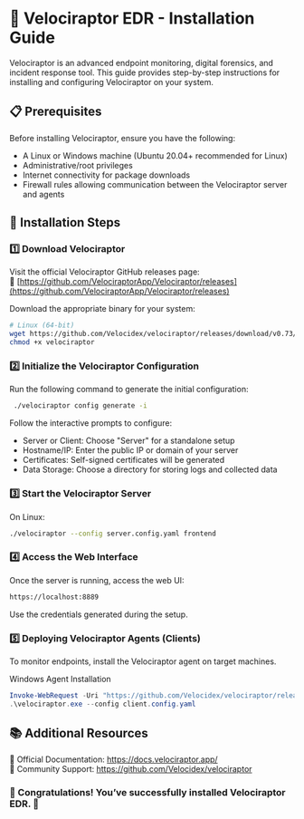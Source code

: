 # 🦖 Velociraptor EDR - Installation Guide  

Velociraptor is an advanced endpoint monitoring, digital forensics, and incident response tool. This guide provides step-by-step instructions for installing and configuring Velociraptor on your system.  

## 📋 Prerequisites  

Before installing Velociraptor, ensure you have the following:  

- A Linux or Windows machine (Ubuntu 20.04+ recommended for Linux)  
- Administrative/root privileges  
- Internet connectivity for package downloads  
- Firewall rules allowing communication between the Velociraptor server and agents  

## 🚀 Installation Steps  

### 1️⃣ **Download Velociraptor**  
Visit the official Velociraptor GitHub releases page:  
🔗 [https://github.com/VelociraptorApp/Velociraptor/releases](https://github.com/VelociraptorApp/Velociraptor/releases)  

Download the appropriate binary for your system:  

```bash
# Linux (64-bit)
wget https://github.com/Velocidex/velociraptor/releases/download/v0.73/velociraptor-v0.73.2-linux-amd64 -O velociraptor
chmod +x velociraptor
```

### 2️⃣ Initialize the Velociraptor Configuration
Run the following command to generate the initial configuration:
```bash
 ./velociraptor config generate -i
```

Follow the interactive prompts to configure:

- Server or Client: Choose "Server" for a standalone setup
- Hostname/IP: Enter the public IP or domain of your server
- Certificates: Self-signed certificates will be generated
- Data Storage: Choose a directory for storing logs and collected data


### 3️⃣ Start the Velociraptor Server
On Linux: 
```bash
./velociraptor --config server.config.yaml frontend
```

### 4️⃣ Access the Web Interface
Once the server is running, access the web UI:


```bash
https://localhost:8889
```
Use the credentials generated during the setup.


### 5️⃣ Deploying Velociraptor Agents (Clients)
To monitor endpoints, install the Velociraptor agent on target machines.

Windows Agent Installation
```powershell
Invoke-WebRequest -Uri "https://github.com/Velocidex/velociraptor/releases/download/v0.73/velociraptor-v0.73.3-windows-amd64.exe" -OutFile "velociraptor.exe"
.\velociraptor.exe --config client.config.yaml
```


## 📚 Additional Resources
📖 Official Documentation: https://docs.velociraptor.app/ <br>
📢 Community Support: https://github.com/Velocidex/velociraptor
### 🚀 Congratulations! You’ve successfully installed Velociraptor EDR. 🎯
